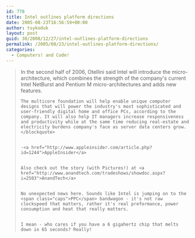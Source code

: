 ```yaml
---
id: 778
title: Intel outlines platform directions
date: 2005-08-23T16:56:59+00:00
author: tsykoduk
layout: post
guid: 30/2008/12/27/intel-outlines-platform-directions
permalink: /2005/08/23/intel-outlines-platform-directions/
categories:
  - Computers! and Code!
---
```

<blockquote>In the second half of 2006, Otellini said Intel will introduce the micro-architecture, which combines the strength of the company's current Intel NetBurst and Pentium M micro-architectures and adds new features.

	The multicore foundation will help enable unique computer designs that will power the industry's most sophisticated and user-friendly digital home and office PCs, according to the company. It will also help IT managers increase responsiveness and productivity while at the same time reducing real-estate and electricity burdens company's face as server data centers grow.</blockquote>


	-<a href="http://www.appleinsider.com/article.php?id=1244">AppleInsider</a>


	Also check out the story (with Pictures!) at <a href="http://www.anandtech.com/tradeshows/showdoc.aspx?i=2503">AnandTech</a>


	No unexpected news here. Sounds like Intel is jumping on to the <span class="caps">PPC</span> bandwagon - it's not raw clockspeed that matters, rather it's real preformance, power consumption and heat that really matters.


	I mean - who cares if you have a 6 gigahertz chip that melts down in 65 seconds? Really!